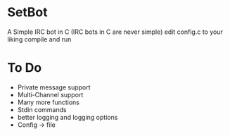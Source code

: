 SetBot
======

A Simple IRC bot in C
(IRC bots in C are never simple)
edit config.c to your liking compile and run

To Do
=====
* Private message support
* Multi-Channel support
* Many more functions
* Stdin commands
* better logging and logging options
* Config -> file
